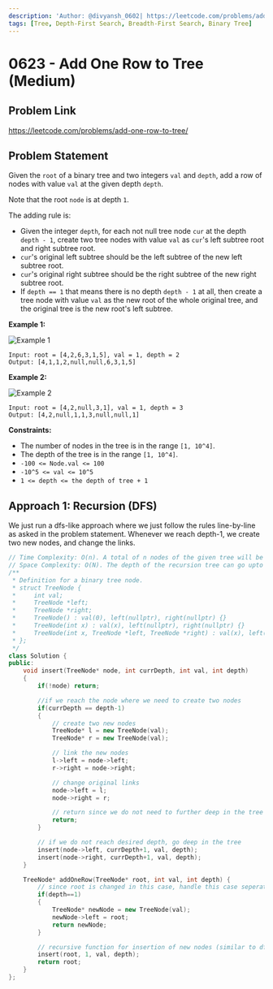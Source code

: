 ```yaml
---
description: 'Author: @divyansh_0602| https://leetcode.com/problems/add-one-row-to-tree/'
tags: [Tree, Depth-First Search, Breadth-First Search, Binary Tree]
---
```


# 0623 - Add One Row to Tree (Medium) 

## Problem Link

https://leetcode.com/problems/add-one-row-to-tree/

## Problem Statement

Given the `root` of a binary tree and two integers `val` and `depth`, add a row of nodes with value `val` at the given depth `depth`.

Note that the root `node` is at depth `1`.

The adding rule is:

* Given the integer `depth`, for each not null tree node `cur` at the depth `depth - 1`, create two tree nodes with value `val` as `cur`'s left subtree root and right subtree root.
* `cur`'s original left subtree should be the left subtree of the new left subtree root.
* `cur`'s original right subtree should be the right subtree of the new right subtree root.
* If `depth == 1` that means there is no depth `depth - 1` at all, then create a tree node with value `val` as the new root of the whole original tree, and the original tree is the new root's left subtree.

**Example 1:**

![Example 1](https://assets.leetcode.com/uploads/2021/03/15/addrow-tree.jpg "Example 1")

```
Input: root = [4,2,6,3,1,5], val = 1, depth = 2
Output: [4,1,1,2,null,null,6,3,1,5]
```

**Example 2:**

![Example 2](https://assets.leetcode.com/uploads/2021/03/11/add2-tree.jpg "Example 2")

```
Input: root = [4,2,null,3,1], val = 1, depth = 3
Output: [4,2,null,1,1,3,null,null,1]
```

**Constraints:**

* The number of nodes in the tree is in the range `[1, 10^4]`.
* The depth of the tree is in the range `[1, 10^4]`.
* `-100 <= Node.val <= 100`
* `-10^5 <= val <= 10^5`
* `1 <= depth <= the depth of tree + 1`

## Approach 1: Recursion (DFS)

We just run a dfs-like approach where we just follow the rules line-by-line as asked in the problem statement. Whenever we reach depth-1, we create two new nodes, and change the links.

<Tabs>
<TabItem value="cpp" label="C++">
<SolutionAuthor name="@divyansh_0602"/>

```cpp
// Time Complexity: O(n). A total of n nodes of the given tree will be considered in worst case.
// Space Complexity: O(N). The depth of the recursion tree can go upto n in the worst case(skewed tree).
/**
 * Definition for a binary tree node.
 * struct TreeNode {
 *     int val;
 *     TreeNode *left;
 *     TreeNode *right;
 *     TreeNode() : val(0), left(nullptr), right(nullptr) {}
 *     TreeNode(int x) : val(x), left(nullptr), right(nullptr) {}
 *     TreeNode(int x, TreeNode *left, TreeNode *right) : val(x), left(left), right(right) {}
 * };
 */
class Solution {
public:
    void insert(TreeNode* node, int currDepth, int val, int depth)
    {
        if(!node) return;

        //if we reach the node where we need to create two nodes
        if(currDepth == depth-1)
        {
            // create two new nodes
            TreeNode* l = new TreeNode(val);
            TreeNode* r = new TreeNode(val);

            // link the new nodes
            l->left = node->left;
            r->right = node->right;

            // change original links
            node->left = l;
            node->right = r;

            // return since we do not need to further deep in the tree
            return;
        }

        // if we do not reach desired depth, go deep in the tree
        insert(node->left, currDepth+1, val, depth);
        insert(node->right, currDepth+1, val, depth);
    }

    TreeNode* addOneRow(TreeNode* root, int val, int depth) {
        // since root is changed in this case, handle this case seperately
        if(depth==1)
        {
            TreeNode* newNode = new TreeNode(val);
            newNode->left = root;
            return newNode;
        }

        // recursive function for insertion of new nodes (similar to dfs)
        insert(root, 1, val, depth);
        return root;
    }
};
```

</TabItem>
</Tabs>